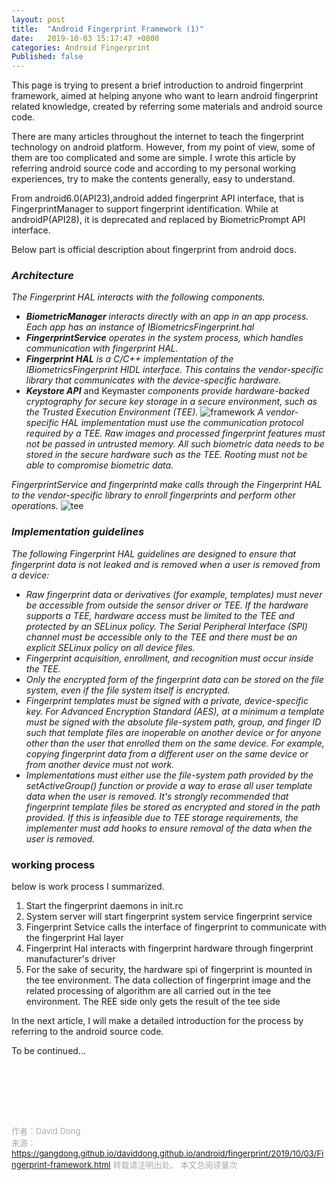 ```yaml
---
layout: post
title:  "Android Fingerprint Framework (1)"
date:   2019-10-03 15:17:47 +0800
categories: Android Fingerprint
Published: false
---
```

This page is trying to present a brief introduction to android fingerprint framework, aimed at helping anyone who want to learn android fingerprint related knowledge, created by referring some materials and android source code. 

There are many articles throughout the internet to teach the fingerprint technology on android platform. However, from my point of view, some of them are too complicated and some are simple. I wrote this article  by referring android source code and according to my personal working experiences, try to make the contents generally, easy to understand. 

From android6.0(API23),android added fingerprint API interface, that is FingerprintManager to support fingerprint identification. While at androidP(API28), it is deprecated and replaced by BiometricPrompt API interface.

Below part is official description about fingerprint from android docs.
### *Architecture*
*The Fingerprint HAL interacts with the following components.*

+ ***BiometricManager*** *interacts directly with an app in an app process. Each app has an instance of IBiometricsFingerprint.hal*
+ ***FingerprintService*** *operates in the system process, which handles communication with fingerprint HAL.*
+ ***Fingerprint HAL*** *is a C/C++ implementation of the IBiometricsFingerprint HIDL interface. This contains the vendor-specific library that communicates with the device-specific hardware.*
+ ***Keystore API*** and Keymaster *components provide hardware-backed cryptography for secure key storage in a secure environment, such as the Trusted Execution Environment (TEE).*
![framework](https://gangdong.github.io/daviddong.github.io/assets/image/android-fingerprint-framework-framework.png)
*A vendor-specific HAL implementation must use the communication protocol required by a TEE. Raw images and processed fingerprint features must not be passed in untrusted memory. All such biometric data needs to be stored in the secure hardware such as the TEE. Rooting must not be able to compromise biometric data.*

*FingerprintService and fingerprintd make calls through the Fingerprint HAL to the vendor-specific library to enroll fingerprints and perform other operations.*
![tee](https://gangdong.github.io/daviddong.github.io/assets/image/android-fingerprint-framework-tee.png)
### *Implementation guidelines*
*The following Fingerprint HAL guidelines are designed to ensure that fingerprint data is not leaked and is removed when a user is removed from a device:*

+ *Raw fingerprint data or derivatives (for example, templates) must never be accessible from outside the sensor driver or TEE. If the hardware supports a TEE, hardware access must be limited to the TEE and protected by an SELinux policy. The Serial Peripheral Interface (SPI) channel must be accessible only to the TEE and there must be an explicit SELinux policy on all device files.*
+ *Fingerprint acquisition, enrollment, and recognition must occur inside the TEE.*
+ *Only the encrypted form of the fingerprint data can be stored on the file system, even if the file system itself is encrypted.*
+ *Fingerprint templates must be signed with a private, device-specific key. For Advanced Encryption Standard (AES), at a minimum a template must be signed with the absolute file-system path, group, and finger ID such that template files are inoperable on another device or for anyone other than the user that enrolled them on the same device. For example, copying fingerprint data from a different user on the same device or from another device must not work.*
+ *Implementations must either use the file-system path provided by the 
setActiveGroup() function or provide a way to erase all user template data when the user is removed. It's strongly recommended that fingerprint template files be stored as encrypted and stored in the path provided. If this is infeasible due to TEE storage requirements, the implementer must add hooks to ensure removal of the data when the user is removed.*
### working process
below is work process I summarized.
1. Start the fingerprint daemons in init.rc            
2. System server will start fingerprint system service fingerprint service
3. Fingerprint Setvice calls the interface of fingerprint to communicate with the fingerprint Hal layer 
4. Fingerprint Hal interacts with fingerprint hardware through fingerprint manufacturer's driver 
5. For the sake of security, the hardware spi of fingerprint is mounted in the tee environment. The data collection of fingerprint image and the related processing of algorithm are all carried out in the tee environment. The REE side only gets the result of the tee side

In the next article, I will make a detailed introduction for the process by referring to the android source code.

To be continued...










<br>
<!-- Gitalk 评论 start  -->
<!-- Link Gitalk 的支持文件  -->
<link rel="stylesheet" href="https://unpkg.com/gitalk/dist/gitalk.css">
<script src="https://unpkg.com/gitalk/dist/gitalk.min.js"></script>
<div id="gitalk-container"></div>
<script type="text/javascript">
   var gitalk = new Gitalk({

   // gitalk的主要参数
   clientID: '5e24fc307693a6df3bc5',
   clientSecret: '28c9c17e1174c705c42e9bdc92f87cadcc4ec8b8',
   repo: 'daviddong.github.io',
   owner: 'gangdong',
   admin: ['gangdong'],
   id: 'android/fingerprint/2019/10/03/Fingerprint-framework.html',
   title: 'comments'
    });
   gitalk.render('gitalk-container');
</script>
<!-- Gitalk end -->

<br><br><br>

<font size="2" color="#aaa">作者：David Dong<br></font>
<font size="2" color="#aaa">来源：https://gangdong.github.io/daviddong.github.io/android/fingerprint/2019/10/03/Fingerprint-framework.html</font>
<font size="2" color="#aaa">转载请注明出处。</font>
<span id="busuanzi_container_page_pv" ></span><font size="2" color="#aaa">
本文总阅读量</font><font size="2" color="#aaa"><span id="busuanzi_value_page_pv"></font></span><font size="2" color="#aaa">次</font>